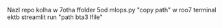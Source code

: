 Nazl repo kolha w 7otha ffolder 5od mlops.py "copy path" w roo7 terminal ektb 
streamlit run "path bta3 lfile"
